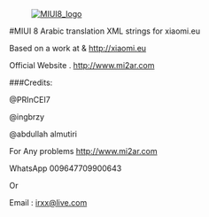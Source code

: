 <dl><dd><a href="https://xiaomi.eu/" target="_blank"><img src="http://i.imgur.com/YqLJqWu.jpg" border="0" alt="MIUI8_logo"></a></dd></dl>



#MIUI 8 Arabic  translation XML strings for xiaomi.eu

Based on a work at & http://xiaomi.eu

Official Website . http://www.mi2ar.com


###Credits:

@PRInCEI7

@ingbrzy

@abdullah almutiri


For Any problems
http://www.mi2ar.com

WhatsApp
009647709900643

Or

Email : irxx@live.com 


